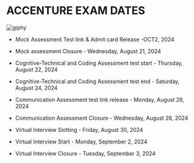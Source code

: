 # ACCENTURE EXAM DATES

![giphy](https://github.com/user-attachments/assets/8f3f3fe5-5565-423a-96df-7fc229abfea9)



- Mock Assessment Test link & Admit card Release -OCT2, 2024

- Mock assessment Closure - Wednesday, August 21, 2024

- Cognitive-Technical and Coding Assessment test start - Thursday, August 22, 2024

- Cognitive-Technical and Coding Assessment test end - Saturday, August 24, 2024

- Communication Assessment test link release - Monday, August 26, 2024

- Communication Assessment Closure - Wednesday, August 28, 2024

- Virtual Interview Slotting - Friday, August 30, 2024

- Virtual Interview Start - Monday, September 2, 2024

- Virtual Interview Closure - Tuesday, September 3, 2024
